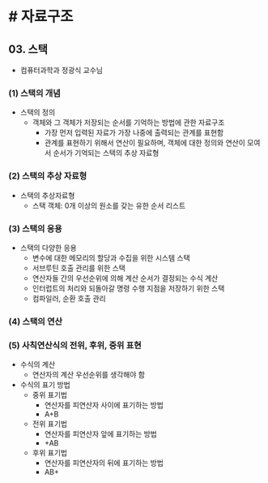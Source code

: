 # # 자료구조

## 03. 스택

- 컴퓨터과학과 정광식 교수님

### (1) 스택의 개념

- 스택의 정의
    - 객체와 그 객체가 저장되는 순서를 기억하는 방법에 관한 자료구조
        - 가장 먼저 입력된 자료가 가장 나중에 출력되는 관계를 표현함
        - 관계를 표현하기 위해서 연산이 필요하며, 객체에 대한 정의와 연산이 모여서 순서가 기억되는 스택의 추상 자료형

### (2) 스택의 추상 자료형

- 스택의 추상자료형
    - 스택 객체: 0개 이상의 원소를 갖는 유한 순서 리스트

### (3) 스택의 응용

- 스택의 다양한 응용
    - 변수에 대한 메모리의 할당과 수집을 위한 시스템 스택
    - 서브루틴 호출 관리를 위한 스택
    - 연산자들 간의 우선순위에 의해 계산 순서가 결정되는 수식 계산
    - 인터럽트의 처리와 되돌아갈 명령 수행 지점을 저장하기 위한 스택
    - 컴파일러, 순환 호출 관리

### (4) 스택의 연산

### (5) 사칙연산식의 전위, 후위, 중위 표현

- 수식의 계산
    - 연산자의 계산 우선순위를 생각해야 함
- 수식의 표기 방법
    - 중위 표기법
        - 연산자를 피연산자 사이에 표기하는 방법
        - A+B
    - 전위 표기법
        - 연산자를 피연산자 앞에 표기하는 방법
        - +AB
    - 후위 표기법
        - 연산자를 피연산자의 뒤에 표기하는 방법
        - AB+
